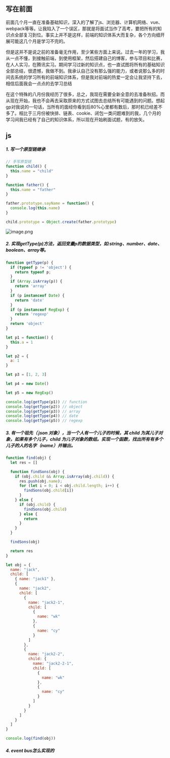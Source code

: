 ## 写在前面

前面几个月一直在准备基础知识，深入的了解了js、浏览器、计算机网络、vue、webpack等等。让我陷入了一个误区，那就是将面试当作了高考，要把所有的知识点全部复习到位。事实上并不是这样，前端的知识体系大而复杂，各个方向细开展可能这几个月是学习不完的。

但是这并不是说之前的准备毫无作用，至少某些方面上来说。过去一年的学习，我从一点不懂，到接触前端，到使用框架，然后搭建自己的博客，参与项目和比赛，在人人实习，在腾讯实习。期间学习过新的知识点，也一直试图将所有的基础知识全部总结，很遗憾，我做不到。我承认自己没有那么强的能力，或者说那么多的时间去系统的学习所有的前端知识体系，但是我对前端的热爱一定会让我坚持下去，相信后面我会一点点的去学习总结

在这个特殊的八月份我经历了很多，总之，我现在需要全新全意的去准备秋招。而从现在开始，我也不会再去采取原来的方式试图去总结所有可能遇到的问题。想起gp对我说的一句话，当所有的面经你看到后80%心里都有数后，那时机已经差不多了。相比于三月份被快排、链表、cookie、闭包一类问题难到的我，几个月的学习间我已经有了自己的知识体系，所以现在开始刷面试题，有的放矢。

## js

##### 1. 写一个原型链继承

```javaScript
// 手写原型链
function child() {
  this.name = "child"
}

function father() {
  this.name = "father"
}

father.prototype.sayName = function() {
  console.log(this.name)
}

child.prototype = Object.create(father.prototype)
```

![image.png](https://p1-juejin.byteimg.com/tos-cn-i-k3u1fbpfcp/2bb6d38ccacd4f1a8e97632001eaebf0~tplv-k3u1fbpfcp-watermark.image)

##### 2. 实现getType(p)方法，返回变量p的数据类型，如:string、number、date、boolean、array等。

```javaScript
function getType(p) {
  if (typeof p != 'object') {
    return typeof p;
  }
  if (Array.isArray(p)) {
    return 'array'
  }
  if (p instanceof Date) {
    return 'date'
  }
  if (p instanceof RegExp) {
    return 'regexp'
  }
  return 'object'
}

let p1 = function() {
  this.a = 1
}

let p2 = {
  a: 1
}

let p3 = [1, 2, 3]

let p4 = new Date()

let p5 = new RegExp()

console.log(getType(p1)) // function
console.log(getType(p2)) // object
console.log(getType(p3)) // array
console.log(getType(p4)) // date
console.log(getType(p5)) // regexp
```

##### 3. 有一个祖先（ json 对象），当一个人有一个儿子的时候，其 child 为其儿子对象，如果有多个儿子，child 为儿子对象的数组。实现一个函数，找出所有有多个儿子的人的名字（name）并输出。

```javaScript
function find(obj) {
  let res = []

  function findSons(obj) {
    if (obj.child && Array.isArray(obj.child)) {
      res.push(obj.name);
      for (let i = 0; i < obj.child.length; i++) {
        findSons(obj.child[i])
      }
    } else {
      if (obj.child) {
        findSons(obj.child)
      } else {
        return
      }
    }
  }

  findSons(obj)

  return res
}

let obj = {
  name: "jack",
  child: [
    { name: "jack1" },
    {
      name: "jack2",
      child: [
        {
          name: "jack2-1",
          child: [
            {
              name: "wk"
            },
            {
              name: "cy"
            }
          ]
        },
        {
          name: "jack2-2",
          child: {
            name: "jack2-2-1",
            child: [
              {
                name: "wk"
              },
              {
                name: "cy"
              }
            ]
          }
        }
      ]
    }
  ]
}

console.log(find(obj))
```
##### 4. event bus怎么实现的


